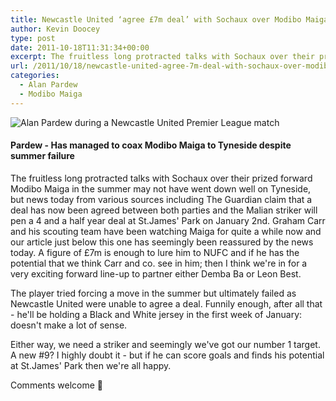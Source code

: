 ```yaml
---
title: Newcastle United ‘agree £7m deal’ with Sochaux over Modibo Maiga
author: Kevin Doocey
type: post
date: 2011-10-18T11:31:34+00:00
excerpt: The fruitless long protracted talks with Sochaux over their prized forward Modibo Maiga in the summer may not have went down well on Tyneside..
url: /2011/10/18/newcastle-united-agree-7m-deal-with-sochaux-over-modibo-maiga/
categories:
  - Alan Pardew
  - Modibo Maiga
---
```


![Alan Pardew during a Newcastle United Premier League match](https://www.tynetime.com/wp-content/uploads/2011/10/Alan-Pardew-NUFC-2011.jpg "Alan-Pardew-NUFC-2011")

#### Pardew - Has managed to coax Modibo Maiga to Tyneside despite summer failure

The fruitless long protracted talks with Sochaux over their prized forward Modibo Maiga in the summer may not have went down well on Tyneside, but news today from various sources including The Guardian claim that a deal has now been agreed between both parties and the Malian striker will pen a 4 and a half year deal at St.James' Park on January 2nd. Graham Carr and his scouting  team have been watching Maiga for quite a while now and our article just below this one has seemingly been reassured by the news today. A figure of £7m is enough to lure him to NUFC and if he has the potential that we think Carr and co. see in him; then I think we're in for a very exciting forward line-up to partner either Demba Ba or Leon Best.

The player tried forcing a move in the summer but ultimately failed as Newcastle United were unable to agree a deal. Funnily enough, after all that - he'll be holding a Black and White jersey in the first week of January: doesn't make a lot of sense.

Either way, we need a striker and seemingly we've got our number 1 target. A new #9? I highly doubt it - but if he can score goals and finds his potential at St.James' Park then we're all happy.

Comments welcome 🙂
